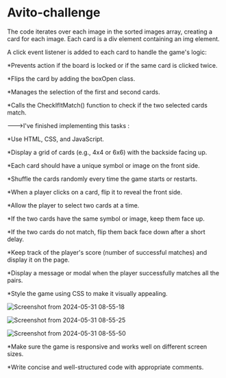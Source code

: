 # Avito-challenge


The code iterates over each image in the sorted images array, creating a card for each image.
Each card is a div element containing an img element.

A click event listener is added to each card to handle the game's logic:

*Prevents action if the board is locked or if the same card is clicked twice.

*Flips the card by adding the boxOpen class.

*Manages the selection of the first and second cards.

*Calls the CheckIfItMatch() function to check if the two selected cards match.




--->I've finished implementing this tasks :



*Use HTML, CSS, and JavaScript.

*Display a grid of cards (e.g., 4x4 or 6x6) with the backside facing up.

*Each card should have a unique symbol or image on the front side.

*Shuffle the cards randomly every time the game starts or restarts.

*When a player clicks on a card, flip it to reveal the front side.

*Allow the player to select two cards at a time.

*If the two cards have the same symbol or image, keep them face up.

*If the two cards do not match, flip them back face down after a short delay.

*Keep track of the player's score (number of successful matches) and display it on the page.

*Display a message or modal when the player successfully matches all the pairs.

*Style the game using CSS to make it visually appealing.

![Screenshot from 2024-05-31 08-55-18](https://github.com/SouchenOu/Memory-game/assets/87101785/8d556d9a-5774-4a4f-97ff-12331ede6cd2)

![Screenshot from 2024-05-31 08-55-25](https://github.com/SouchenOu/Memory-game/assets/87101785/89ab0443-90ec-4c1f-ad33-7e8ba0b6099a)


![Screenshot from 2024-05-31 08-55-50](https://github.com/SouchenOu/Memory-game/assets/87101785/d433337e-3086-4769-a684-4746529af2e9)








*Make sure the game is responsive and works well on different screen sizes.

*Write concise and well-structured code with appropriate comments.
